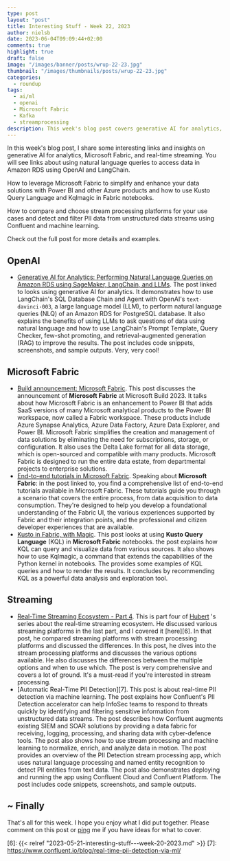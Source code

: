 ```yaml
---
type: post
layout: "post"
title: Interesting Stuff - Week 22, 2023
author: nielsb
date: 2023-06-04T09:09:44+02:00
comments: true
highlight: true
draft: false
image: "/images/banner/posts/wrup-22-23.jpg"
thumbnail: "/images/thumbnails/posts/wrup-22-23.jpg"
categories:
  - roundup
tags:
  - ai/ml
  - openai
  - Microsoft Fabric
  - Kafka
  - streamprocessing
description: This week's blog post covers generative AI for analytics, Microsoft Fabric, and real-time streaming. You will discover how to use natural language queries, Power BI, Kusto, stream processing platforms, and PII detection with machine learning.
---
```


In this week's blog post, I share some interesting links and insights on generative AI for analytics, Microsoft Fabric, and real-time streaming. You will see links about using natural language queries to access data in Amazon RDS using OpenAI and LangChain. 

How to leverage Microsoft Fabric to simplify and enhance your data solutions with Power BI and other Azure products and how to use Kusto Query Language and Kqlmagic in Fabric notebooks. 

How to compare and choose stream processing platforms for your use cases and detect and filter PII data from unstructured data streams using Confluent and machine learning. 

Check out the full post for more details and examples.

<!--more-->

## OpenAI

* [Generative AI for Analytics: Performing Natural Language Queries on Amazon RDS using SageMaker, LangChain, and LLMs][4]. The post linked to looks using generative AI for analytics. It demonstrates how to use LangChain's SQL Database Chain and Agent with OpenAI's `text-davinci-003`, a large language model (LLM), to perform natural language queries (NLQ) of an Amazon RDS for PostgreSQL database. It also explains the benefits of using LLMs to ask questions of data using natural language and how to use LangChain's Prompt Template, Query Checker, few-shot promoting, and retrieval-augmented generation (RAG) to improve the results. The post includes code snippets, screenshots, and sample outputs. Very, very cool!

## Microsoft Fabric

* [Build announcement: Microsoft Fabric][2]. This post discusses the announcement of **Microsoft Fabric** at Microsoft Build 2023. It talks about how Microsoft Fabric is an enhancement to Power BI that adds SaaS versions of many Microsoft analytical products to the Power BI workspace, now called a Fabric workspace. These products include Azure Synapse Analytics, Azure Data Factory, Azure Data Explorer, and Power BI. Microsoft Fabric simplifies the creation and management of data solutions by eliminating the need for subscriptions, storage, or configuration. It also uses the Delta Lake format for all data storage, which is open-sourced and compatible with many products. Microsoft Fabric is designed to run the entire data estate, from departmental projects to enterprise solutions.
* [End-to-end tutorials in Microsoft Fabric][3]. Speaking about **Microsoft Fabric**: in the post linked to, you find a comprehensive list of end-to-end tutorials available in Microsoft Fabric. These tutorials guide you through a scenario that covers the entire process, from data acquisition to data consumption. They're designed to help you develop a foundational understanding of the Fabric UI, the various experiences supported by Fabric and their integration points, and the professional and citizen developer experiences that are available.
* [Kusto in Fabric, with Magic][1]. This post looks at using **Kusto Query Language** (KQL) in **Microsoft Fabric** notebooks. the post explains how KQL can query and visualize data from various sources. It also shows how to use Kqlmagic, a command that extends the capabilities of the Python kernel in notebooks. The provides some examples of KQL queries and how to render the results. It concludes by recommending KQL as a powerful data analysis and exploration tool.

## Streaming

* [Real-Time Streaming Ecosystem - Part 4][4]. This is part four of [Hubert][5] 's series about the real-time streaming ecosystem. He discussed various streaming platforms in the last part, and I covered it [here][6]. In that post, he compared streaming platforms with stream processing platforms and discussed the differences. In this post, he dives into the stream processing platforms and discusses the various options available. He also discusses the differences between the multiple options and when to use which. The post is very comprehensive and covers a lot of ground. It's a must-read if you're interested in stream processing.
* [Automatic Real-Time PII Detection][7]. This post is about real-time PII detection via machine learning. The post explains how Confluent's PII Detection accelerator can help InfoSec teams to respond to threats quickly by identifying and filtering sensitive information from unstructured data streams. The post describes how Confluent augments existing SIEM and SOAR solutions by providing a data fabric for receiving, logging, processing, and sharing data with cyber-defence tools. The post also shows how to use stream processing and machine learning to normalize, enrich, and analyze data in motion. The post provides an overview of the PII Detection stream processing app, which uses natural language processing and named entity recognition to detect PII entities from text data. The post also demonstrates deploying and running the app using Confluent Cloud and Confluent Platform. The post includes code snippets, screenshots, and sample outputs.

## ~ Finally

That's all for this week. I hope you enjoy what I did put together. Please comment on this post or [ping][ma] me if you have ideas for what to cover.

[ma]: mailto:niels.it.berglund@gmail.com
[mp]: https://blog.acolyer.org
[iq]: https://www.infoq.com/
[ew]: http://sqlonice.com/
[re]: http://blog.revolutionanalytics.com
[sqsk]: https://www.sqlskills.com
[mdaveyblog]: https://mdavey.wordpress.com/
[charlblog]: https://charlla.com/

[jovpop]: https://twitter.com/JovanPop_MSFT
[bobw]: https://twitter.com/bobwardms
[revod]: https://twitter.com/revodavid
[lonny]: https://twitter.com/sqL_handLe
[ewtw]: https://twitter.com/sqlOnIce
[buckw]: https://twitter.com/BuckWoodyMSFT
[mattw]: https://twitter.com/matthewwarren
[murba]: https://twitter.com/muratdemirbas
[daveda]: https://twitter.com/davidthecoder
[adcol]: https://twitter.com/adriancolyer
[jesrod]: https://twitter.com/jrdothoughts
[tomaz]: https://twitter.com/tomaz_tsql
[dataart]: https://twitter.com/dataartisans
[luis]: https://twitter.com/luis_de_sousa
[benstop]: https://twitter.com/benstopford
[conflu]: https://twitter.com/confluentinc
[tylert]: https://twitter.com/tyler_treat
[andrewng]: https://twitter.com/AndrewYNg
[lawr]: https://twitter.com/bytezn
[jue]: https://twitter.com/b0rk
[yan]: https://twitter.com/theburningmonk
[danny]: https://twitter.com/g9yuayon
[rmoff]: https://twitter.com/rmoff
[ryansw]: https://twitter.com/ryanswanstrom
[pabloc]: https://twitter.com/pabloc_ds
[mklep]: https://twitter.com/martinkl
[mdavey]: https://twitter.com/matt_davey
[jboner]: https://twitter.com/jboner
[joeduff]: https://twitter.com/funcOfJoe
[charl]: https://twitter.com/charllamprecht
[dbricks]: https://twitter.com/databricks
[adsit]: https://twitter.com/SitnikAdam
[vicky]: https://twitter.com/vickyharp
[dscentral]: https://twitter.com/DataScienceCtrl
[natemc]: https://twitter.com/natemcmaster
[ads]: https://twitter.com/azuredatastudio
[travw]: https://twitter.com/radtravis
[emilk]: https://twitter.com/IsTheArchitect
[netflx]: https://netflixtechblog.com/

[1]: https://brianbonk.dk/blog/kusto-in-fabric-with-magic/
[2]: https://www.jamesserra.com/archive/2023/05/build-announcement-microsoft-fabric
[3]: https://learn.microsoft.com/en-us/fabric/get-started/end-to-end-tutorials
[4]: https://garystafford.medium.com/generative-ai-for-analytics-performing-natural-language-queries-on-amazon-rds-using-amazon-f0e5c4132f6b
[5]: https://www.linkedin.com/in/hkdulay/
[6]: {{< relref "2023-05-21-interesting-stuff---week-20-2023.md" >}}
[7]: https://www.confluent.io/blog/real-time-pii-detection-via-ml/
